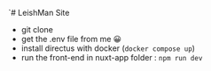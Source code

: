 `# LeishMan Site
- git clone
- get the .env file from me 😀
- install directus with docker (`docker compose up`)
- run the front-end in nuxt-app folder : `npm run dev`
